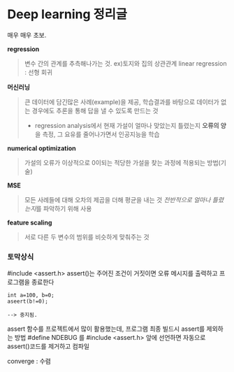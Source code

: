 # Deep learning 정리글
매우 매우 초보.

**regression**
> 변수 간의 관계를 추측해나가는 것.
    ex)토지와 집의 상관관계 linear regression : 선형 회귀

**머신러닝**
 > 큰 데이터에 담긴많은 사례(example)을 제공,  학습결과를 바탕으로 데이터가 없는 경우에도 추론을 통해 답을 낼 수 있도록 만드는 것
 > - regression analysis에서 현재 가설이 얼마나 맞았는지 틀렸는지 **오류의 양**을 측정, 그 요유를 줄어나가면서 인공지능을 학습

**numerical optimization**
> 가설의 오류가 이상적으로 0이되는 적당한 가설을 찾는 과정에 적용되는 방법(기술)

**MSE**
> 모든 사례들에 대해 오차의 제곱을 더해 평균을 내는 것
> *전반적으로 얼마나 틀렸는지*를 파악하기 위해 사용

**feature scaling**
> 서로 다른 두 변수의 범위를 비슷하게 맞춰주는 것

### 토막상식
#include <assert.h>
assert()는 주어진 조건이 거짓이면 오류 메시지를 출력하고 프로그램을 종료한다
```
int a=100, b=0;
aseert(b!=0);

--> 중지됨.
```
 assert 함수를 프로젝트에서 많이 활용했는데, 프로그램 최종 빌드시 assert를 제외하는 방법
#define NDEBUG 를 #include <assert.h> 앞에 선언하면 자동으로 assert()코드를 제거하고 컴파일

converge : 수렴
